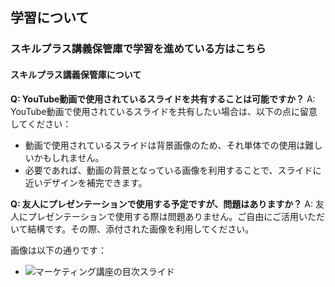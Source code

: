 ## 学習について
### スキルプラス講義保管庫で学習を進めている方はこちら
#### スキルプラス講義保管庫について

**Q: YouTube動画で使用されているスライドを共有することは可能ですか？**
A: YouTube動画で使用されているスライドを共有したい場合は、以下の点に留意してください：
- 動画で使用されているスライドは背景画像のため、それ単体での使用は難しいかもしれません。
- 必要であれば、動画の背景となっている画像を利用することで、スライドに近いデザインを補完できます。

**Q: 友人にプレゼンテーションで使用する予定ですが、問題はありますか？**
A: 友人にプレゼンテーションで使用する際は問題ありません。ご自由にご活用いただいて結構です。その際、添付された画像を利用してください。

画像は以下の通りです：
- ![マーケティング講座の目次スライド](画像URL)
